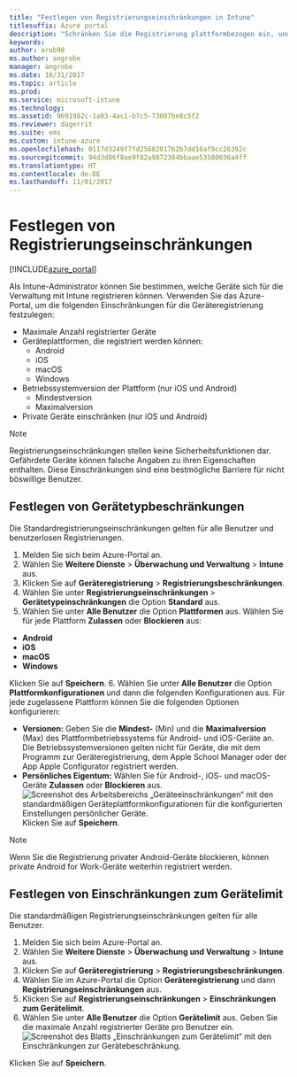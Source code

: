 ```yaml
---
title: "Festlegen von Registrierungseinschränkungen in Intune"
titlesuffix: Azure portal
description: "Schränken Sie die Registrierung plattformbezogen ein, und legen Sie in Intune einen Grenzwert für die Geräteregistrierung fest. \""
keywords: 
author: arob98
ms.author: angrobe
manager: angrobe
ms.date: 10/31/2017
ms.topic: article
ms.prod: 
ms.service: microsoft-intune
ms.technology: 
ms.assetid: 9691982c-1a03-4ac1-b7c5-73087be8c5f2
ms.reviewer: dagerrit
ms.suite: ems
ms.custom: intune-azure
ms.openlocfilehash: 0117d3249f7fd2568201762b7dd16af9cc26392c
ms.sourcegitcommit: 94d3d86f8ae9f82a9872384bbaae53580036a4ff
ms.translationtype: HT
ms.contentlocale: de-DE
ms.lasthandoff: 11/01/2017
---
```

# <a name="set-enrollment-restrictions"></a>Festlegen von Registrierungseinschränkungen

[!INCLUDE[azure_portal](./includes/azure_portal.md)]

Als Intune-Administrator können Sie bestimmen, welche Geräte sich für die Verwaltung mit Intune registrieren können. Verwenden Sie das Azure-Portal, um die folgenden Einschränkungen für die Geräteregistrierung festzulegen:

- Maximale Anzahl registrierter Geräte
- Geräteplattformen, die registriert werden können:
  - Android
  - iOS
  - macOS
  - Windows
- Betriebssystemversion der Plattform (nur iOS und Android)
  - Mindestversion
  - Maximalversion
- Private Geräte einschränken (nur iOS und Android)

>[!NOTE]
>Registrierungseinschränkungen stellen keine Sicherheitsfunktionen dar. Gefährdete Geräte können falsche Angaben zu ihren Eigenschaften enthalten. Diese Einschränkungen sind eine bestmögliche Barriere für nicht böswillige Benutzer.

## <a name="set-device-type-restrictions"></a>Festlegen von Gerätetypbeschränkungen
Die Standardregistrierungseinschränkungen gelten für alle Benutzer und benutzerlosen Registrierungen.
1. Melden Sie sich beim Azure-Portal an.
2. Wählen Sie **Weitere Dienste** > **Überwachung und Verwaltung** > **Intune** aus.
3. Klicken Sie auf **Geräteregistrierung** > **Registrierungsbeschränkungen**.
4. Wählen Sie unter **Registrierungseinschränkungen** > **Gerätetypeinschränkungen** die Option **Standard** aus.
5. Wählen Sie unter **Alle Benutzer** die Option **Plattformen** aus. Wählen Sie für jede Plattform **Zulassen** oder **Blockieren** aus:
  - **Android**
  - **iOS**
  - **macOS**
  - **Windows**

  Klicken Sie auf **Speichern**.
6. Wählen Sie unter **Alle Benutzer** die Option **Plattformkonfigurationen** und dann die folgenden Konfigurationen aus. Für jede zugelassene Plattform können Sie die folgenden Optionen konfigurieren:
  - **Versionen:** Geben Sie die **Mindest-** (Min) und die **Maximalversion** (Max) des Plattformbetriebssystems für Android- und iOS-Geräte an. Die Betriebssystemversionen gelten nicht für Geräte, die mit dem Programm zur Geräteregistrierung, dem Apple School Manager oder der App Apple Configurator registriert werden.
  - **Persönliches Eigentum:** Wählen Sie für Android-, iOS- und macOS-Geräte **Zulassen** oder **Blockieren** aus.
  ![Screenshot des Arbeitsbereichs „Geräteeinschränkungen“ mit den standardmäßigen Geräteplattformkonfigurationen für die konfigurierten Einstellungen persönlicher Geräte.](media/device-restrictions-platform-configurations.png)
  Klicken Sie auf **Speichern**.

>[!NOTE]
>Wenn Sie die Registrierung privater Android-Geräte blockieren, können private Android for Work-Geräte weiterhin registriert werden.

## <a name="set-device-limit-restrictions"></a>Festlegen von Einschränkungen zum Gerätelimit
Die standardmäßigen Registrierungseinschränkungen gelten für alle Benutzer.
1. Melden Sie sich beim Azure-Portal an.
2. Wählen Sie **Weitere Dienste** > **Überwachung und Verwaltung** > **Intune** aus.
3. Klicken Sie auf **Geräteregistrierung** > **Registrierungsbeschränkungen**.
4. Wählen Sie im Azure-Portal die Option **Geräteregistrierung** und dann **Registrierungseinschränkungen** aus.
5. Klicken Sie auf **Registrierungseinschränkungen** > **Einschränkungen zum Gerätelimit**.
6. Wählen Sie unter **Alle Benutzer** die Option **Gerätelimit** aus. Geben Sie die maximale Anzahl registrierter Geräte pro Benutzer ein.  
![Screenshot des Blatts „Einschränkungen zum Gerätelimit“ mit den Einschränkungen zur Gerätebeschränkung.](./media/device-restrictions-limit.png)

  Klicken Sie auf **Speichern**.

